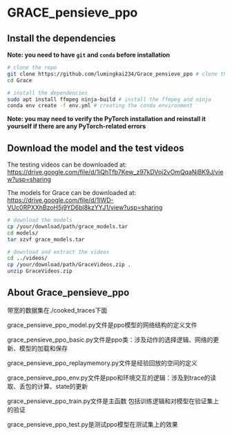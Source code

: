 # GRACE_pensieve_ppo

## Install the dependencies

**Note: you need to have `git` and `conda` before installation**
```bash
# clone the repo
git clone https://github.com/lumingkai234/Grace_pensieve_ppo # clone the repo
cd Grace

# install the dependencies
sudo apt install ffmpeg ninja-build # install the ffmpeg and ninja
conda env create -f env.yml # creating the conda environment
```

**Note: you may need to verify the PyTorch installation and reinstall it yourself if there are any PyTorch-related errors**




## Download the model and the test videos

The testing videos can be downloaded at: https://drive.google.com/file/d/1iQhTfb7Kew_z97kDVoj2vOmQqaNjBK9J/view?usp=sharing

The models for Grace can be downloaded at: https://drive.google.com/file/d/1IWD-VUc0RPXXhBzoH5j9YD6bl8kzYYJ1/view?usp=sharing

```bash
# download the models
cp /your/download/path/grace_models.tar
cd models/
tar xzvf grace_models.tar 

# download and extract the videos
cd ../videos/
cp /your/download/path/GraceVideos.zip .
unzip GraceVideos.zip
```

## About Grace_pensieve_ppo
带宽的数据集在./cooked_traces下面 

grace_pensieve_ppo_model.py文件是ppo模型的网络结构的定义文件

grace_pensieve_ppo_basic.py文件是ppo类：涉及动作的选择逻辑、网络的更新、模型的加载和保存

grace_pensieve_ppo_replaymemory.py文件是经验回放的空间的定义

grace_pensieve_ppo_env.py文件是ppo和环境交互的逻辑：涉及到trace的读取、丢包的计算、state的更新

grace_pensieve_ppo_train.py文件是主函数  包括训练逻辑和对模型在验证集上的验证

grace_pensieve_ppo_test.py是测试ppo模型在测试集上的效果



